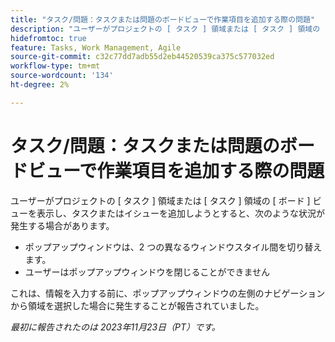 ```yaml
---
title: "タスク/問題：タスクまたは問題のボードビューで作業項目を追加する際の問題"
description: "ユーザーがプロジェクトの [ タスク ] 領域または [ タスク ] 領域の [ ボード ] ビューを表示していて、タスクまたはイシューを追加しようとすると、ここに示すイシューが発生する場合があります。"
hidefromtoc: true
feature: Tasks, Work Management, Agile
source-git-commit: c32c77dd7adb55d2eb44520539ca375c577032ed
workflow-type: tm+mt
source-wordcount: '134'
ht-degree: 2%

---
```



# タスク/問題：タスクまたは問題のボードビューで作業項目を追加する際の問題

ユーザーがプロジェクトの [ タスク ] 領域または [ タスク ] 領域の [ ボード ] ビューを表示し、タスクまたはイシューを追加しようとすると、次のような状況が発生する場合があります。

* ポップアップウィンドウは、2 つの異なるウィンドウスタイル間を切り替えます。
* ユーザーはポップアップウィンドウを閉じることができません

これは、情報を入力する前に、ポップアップウィンドウの左側のナビゲーションから領域を選択した場合に発生することが報告されていました。

_最初に報告されたのは 2023年11月23日（PT）です。_
